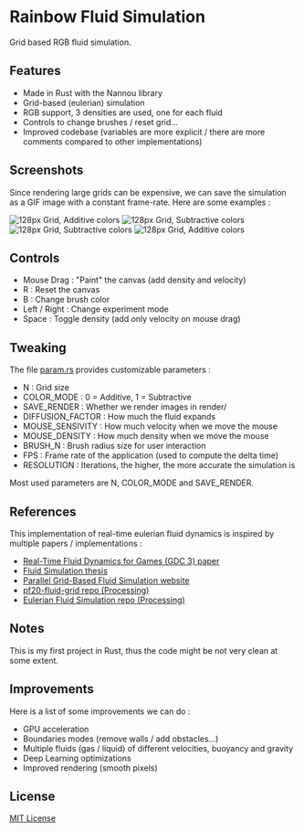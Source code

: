 # Rainbow Fluid Simulation
Grid based RGB fluid simulation.

## Features
- Made in Rust with the Nannou library
- Grid-based (eulerian) simulation
- RGB support, 3 densities are used, one for each fluid
- Controls to change brushes / reset grid...
- Improved codebase (variables are more explicit / there are more comments compared to other implementations)

## Screenshots
Since rendering large grids can be expensive, we can save the simulation as a GIF image with a constant frame-rate.
Here are some examples :

![128px Grid, Additive colors](renders/128_add.gif)
![128px Grid, Subtractive colors](renders/128_sub_2.gif)
![128px Grid, Subtractive colors](renders/128_sub_3.gif)
![128px Grid, Additive colors](renders/128_add_2.gif)

## Controls
- Mouse Drag : "Paint" the canvas (add density and velocity)
- R : Reset the canvas
- B : Change brush color
- Left / Right : Change experiment mode
- Space : Toggle density (add only velocity on mouse drag)

## Tweaking
The file [param.rs](src/param.rs) provides customizable parameters :

- N : Grid size
- COLOR_MODE : 0 = Additive, 1 = Subtractive
- SAVE_RENDER : Whether we render images in render/
- DIFFUSION_FACTOR : How much the fluid expands
- MOUSE_SENSIVITY : How much velocity when we move the mouse
- MOUSE_DENSITY : How much density when we move the mouse
- BRUSH_N : Brush radius size for user interaction
- FPS : Frame rate of the application (used to compute the delta time)
- RESOLUTION : Iterations, the higher, the more accurate the simulation is

Most used parameters are N, COLOR_MODE and SAVE_RENDER.

## References
This implementation of real-time eulerian fluid dynamics is inspired by multiple papers / implementations :

- [Real-Time Fluid Dynamics for Games (GDC 3) paper](https://www.dgp.toronto.edu/public_user/stam/reality/Research/pdf/GDC03.pdf)
- [Fluid Simulation thesis](https://www.cs.ubc.ca/~rbridson/fluidsimulation/fluids_notes.pdf)
- [Parallel Grid-Based Fluid Simulation website](https://sstritte.github.io/fluid-sim/)
- [pf20-fluid-grid repo (Processing)](https://github.com/cc1539/pf20-fluid-grid)
- [Eulerian Fluid Simulation repo (Processing)](https://github.com/antoinefournier/Eulerian-Fluid-Simulation)

## Notes
This is my first project in Rust, thus the code might be not very clean at some extent.

## Improvements
Here is a list of some improvements we can do :

- GPU acceleration
- Boundaries modes (remove walls / add obstacles...)
- Multiple fluids (gas / liquid) of different velocities, buoyancy and gravity
- Deep Learning optimizations
- Improved rendering (smooth pixels)

## License
[MIT License](LICENSE)
